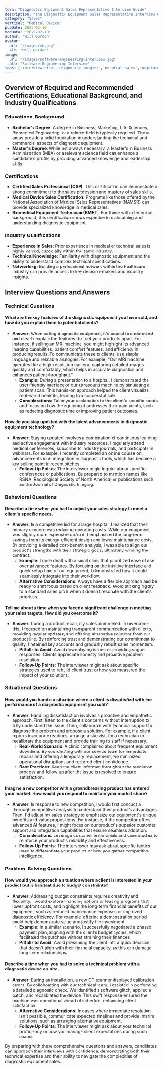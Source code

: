 ```yaml
---
term: "Diagnostic Equipment Sales Representative Interview Guide"
description: "The Diagnostic Equipment Sales Representative Interview Guide offers job seekers insights into the key competencies and skills required for success in this role. Learn how to effectively communicate technical product knowledge, demonstrate sales acumen, and build strong customer relationships. The guide includes sample questions, best practices for interview preparation, and strategies for showcasing your ability to meet sales targets and adapt to market trends."
category: "Sales"
vertical: "Medical Device"
pubDate: 2025-02-10
modDate: "2025-02-10"
author: "Will Gordon"
avatar: 
  url: "/images/me.png"
  alt: "Will Gordon"
image:
  url: "/images/software-engineering-interview.jpg"
  alt: "Software Engineering Interview"
tags: ["Interview Prep","Diagnostic Imaging","Hospital Sales","Regulatory Compliance"]
---
```


## Overview of Required and Recommended Certifications, Educational Background, and Industry Qualifications

### Educational Background
- **Bachelor's Degree**: A degree in Business, Marketing, Life Sciences, Biomedical Engineering, or a related field is typically required. These areas provide a solid foundation in understanding the technical and commercial aspects of diagnostic equipment.
- **Master's Degree**: While not always necessary, a Master's in Business Administration (MBA) or a relevant science field can enhance a candidate's profile by providing advanced knowledge and leadership skills.

### Certifications
- **Certified Sales Professional (CSP)**: This certification can demonstrate a strong commitment to the sales profession and mastery of sales skills.
- **Medical Device Sales Certification**: Programs like those offered by the National Association of Medical Sales Representatives (NAMSR) can provide specialized knowledge in medical sales.
- **Biomedical Equipment Technician (BMET)**: For those with a technical background, this certification shows expertise in maintaining and understanding diagnostic equipment.

### Industry Qualifications
- **Experience in Sales**: Prior experience in medical or technical sales is highly valued, especially within the same industry.
- **Technical Knowledge**: Familiarity with diagnostic equipment and the ability to understand complex technical specifications.
- **Networking**: Building a professional network within the healthcare industry can provide access to key decision-makers and industry insights.

## Interview Questions and Answers

### Technical Questions

#### What are the key features of the diagnostic equipment you have sold, and how do you explain them to potential clients?
- **Answer**: When selling diagnostic equipment, it's crucial to understand and clearly explain the features that set your products apart. For instance, if selling an MRI machine, you might highlight its advanced imaging capabilities, patient comfort features, and efficiency in producing results. To communicate these to clients, use simple language and relatable analogies. For example, "Our MRI machine operates like a high-resolution camera, capturing detailed images quickly and comfortably, which helps in accurate diagnostics and enhances patient throughput."
  - **Example**: During a presentation to a hospital, I demonstrated the user-friendly interface of our ultrasound machine by simulating a patient scan. This hands-on approach helped the client visualize real-world benefits, leading to a successful sale.
  - **Considerations**: Tailor your explanation to the client's specific needs and focus on how the equipment addresses their pain points, such as reducing diagnostic time or improving patient outcomes.

#### How do you stay updated with the latest advancements in diagnostic equipment technology?
- **Answer**: Staying updated involves a combination of continuous learning and active engagement with industry resources. I regularly attend medical conferences, subscribe to industry journals, and participate in webinars. For example, I recently completed an online course on advancements in AI integration in diagnostic tools, which has become a key selling point in recent pitches.
  - **Follow-Up Points**: The interviewer might inquire about specific conferences or publications. Be prepared to mention names like RSNA (Radiological Society of North America) or publications such as the Journal of Diagnostic Imaging.

### Behavioral Questions

#### Describe a time when you had to adjust your sales strategy to meet a client's specific needs.
- **Answer**: In a competitive bid for a large hospital, I realized that their primary concern was reducing operating costs. While our equipment was slightly more expensive upfront, I emphasized the long-term savings from its energy-efficient design and lower maintenance costs. By providing a detailed cost-benefit analysis, I was able to align our product's strengths with their strategic goals, ultimately winning the contract.
  - **Example**: I once dealt with a small clinic that prioritized ease of use over advanced features. By focusing on the intuitive interface and quick setup time of our equipment, I demonstrated how it could seamlessly integrate into their workflow.
  - **Alternative Considerations**: Always have a flexible approach and be ready to shift focus based on client feedback. Avoid sticking rigidly to a standard sales pitch when it doesn’t resonate with the client's priorities.

#### Tell me about a time when you faced a significant challenge in meeting your sales targets. How did you overcome it?
- **Answer**: During a product recall, my sales plummeted. To overcome this, I focused on maintaining transparent communication with clients, providing regular updates, and offering alternative solutions from our product line. By reinforcing trust and demonstrating our commitment to quality, I retained key accounts and gradually rebuilt sales momentum.
  - **Pitfalls to Avoid**: Avoid downplaying issues or providing vague responses. Clients appreciate honesty and proactive problem resolution.
  - **Follow-Up Points**: The interviewer might ask about specific strategies used to rebuild client trust or how you measured the impact of your solutions.

### Situational Questions

#### How would you handle a situation where a client is dissatisfied with the performance of a diagnostic equipment you sold?
- **Answer**: Handling dissatisfaction involves a proactive and empathetic approach. First, listen to the client's concerns without interruption to fully understand the issue. Then, collaborate with technical support to diagnose the problem and propose a solution. For example, if a client reports inaccurate readings, arrange a site visit for a technician to recalibrate the equipment and provide training to staff if necessary.
  - **Real-World Scenario**: A clinic complained about frequent equipment downtime. By coordinating with our service team for immediate repairs and offering a temporary replacement, we minimized operational disruptions and restored client confidence.
  - **Best Practices**: Keep the client informed throughout the resolution process and follow up after the issue is resolved to ensure satisfaction.

#### Imagine a new competitor with a groundbreaking product has entered your market. How would you respond to maintain your market share?
- **Answer**: In response to new competition, I would first conduct a thorough competitive analysis to understand their product's advantages. Then, I'd adjust my sales strategy to emphasize our equipment's unique benefits and value propositions. For instance, if the competitor offers advanced AI features, I might focus on our product's superior customer support and integration capabilities that ensure seamless adoption.
  - **Considerations**: Leverage customer testimonials and case studies to reinforce your product's reliability and effectiveness.
  - **Follow-Up Points**: The interviewer may ask about specific tactics used to differentiate your product or how you gather competitive intelligence.

### Problem-Solving Questions

#### How would you approach a situation where a client is interested in your product but is hesitant due to budget constraints?
- **Answer**: Addressing budget constraints requires creativity and flexibility. I would explore financing options or leasing programs that lower upfront costs, and highlight the long-term financial benefits of our equipment, such as reduced maintenance expenses or improved diagnostic efficiency. For example, offering a demonstration period could help demonstrate value and justify the investment.
  - **Example**: In a similar scenario, I successfully negotiated a phased payment plan, aligning with the client’s budget cycles, which facilitated the purchase without straining their finances.
  - **Pitfalls to Avoid**: Avoid pressuring the client into a quick decision that doesn't align with their financial capacity, as this can damage long-term relationships.

#### Describe a time when you had to solve a technical problem with a diagnostic device on-site.
- **Answer**: During an installation, a new CT scanner displayed calibration errors. By collaborating with our technical team, I assisted in performing a detailed diagnostic check. We identified a software glitch, applied a patch, and recalibrated the device. This swift response ensured the machine was operational ahead of schedule, enhancing client satisfaction.
  - **Alternative Considerations**: In cases where immediate resolution isn't possible, communicate expected timelines and provide interim solutions, such as arranging alternative equipment.
  - **Follow-Up Points**: The interviewer might ask about your technical proficiency or how you manage client expectations during such issues.

By preparing with these comprehensive questions and answers, candidates can approach their interviews with confidence, demonstrating both their technical expertise and their ability to navigate the complexities of diagnostic equipment sales.